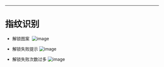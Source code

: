 
---

  # 指纹识别
  
  
  
  - 解锁图案
  ![image](https://github.com/wp521/fingerLock/blob/master/pic/show.png)

  - 解锁失败提示
   ![image](https://github.com/wp521/fingerLock/blob/master/pic/error.png) 

- 解锁失败次数过多
   ![image](https://github.com/wp521/fingerLock/blob/master/pic/error_mas.png)
